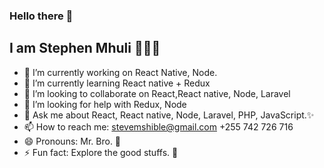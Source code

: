 ### Hello there 👋
## I am Stephen Mhuli 👨🏽‍💻

- 🔭 I’m currently working on React Native, Node.
- 🌱 I’m currently learning React native + Redux
- 👯 I’m looking to collaborate on React,React native, Node, Laravel
- 🤔 I’m looking for help with Redux, Node
- 💬 Ask me about React, React native, Node, Laravel, PHP, JavaScript.✨
- 📫 How to reach me: stevemshible@gmail.com +255 742 726 716
- 😄 Pronouns: Mr. Bro. 💪
- ⚡ Fun fact: Explore the good stuffs. 💪
